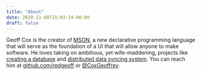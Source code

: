 ```yaml
---
title: "About"
date: 2020-11-08T15:03:24-08:00
draft: false
---
```


Geoff Cox is the creator of [MSON](https://github.com/redgeoff/mson), a new declarative programming language that will serve as the foundation of a UI that will allow anyone to make software. He loves taking on ambitious, yet wife-maddening, projects like [creating a database](https://github.com/delta-db/deltadb) and [distributed data syncing system](https://github.com/redgeoff/spiegel). You can reach him at [github.com/redgeoff](https://github.com/redgeoff) or [@CoxGeoffrey](https://twitter.com/coxgeoffrey).
